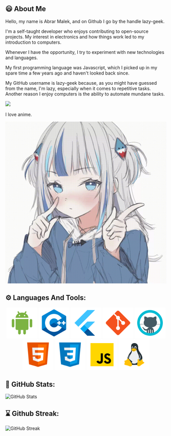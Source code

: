 ## :smiley: About Me

Hello, my name is Abrar Malek, and on Github I go by the handle lazy-geek.

I'm a self-taught developer who enjoys contributing to open-source projects.
My interest in electronics and how things work led to my introduction to computers.

Whenever I have the opportunity, I try to experiment with new technologies and languages.

My first programming language was Javascript, which I picked up in my spare time a few years ago and haven't looked back since.

My GitHub username is lazy-geek because, as you might have guessed from the name, I'm lazy, especially when it comes to repetitive tasks. Another reason I enjoy computers is the ability to automate mundane tasks.

[![](https://img.shields.io/badge/-abrar-blue?style=for-the-badge&logo=linkedin&logoColor=white&linl=https://www.linkedin.com/in/abrar-malek-79280a215)](https://www.linkedin.com/in/abrar-malek-79280a215)

I love anime.

<img src="assets/12.gif" alt="anime gif"/>

## :gear: Languages And Tools:

<div align="center">
<img src="assets/icons8-android-os.svg" alt="drawing" width="96"/>
<img src="assets/icons8-c++.svg" alt="drawing" width="96"/>
<img src="assets/icons8-flutter.svg" alt="drawing" width="96"/>
<img src="assets/icons8-git.svg" alt="drawing" width="96"/>
<img src="assets/icons8-github.svg" alt="drawing" width="96"/>
<img src="assets/icons8-html-5.svg" alt="drawing" width="96"/>
<img src="assets/icons8-css3.svg" alt="drawing" width="96"/>
<img src="assets/icons8-javascript.svg" alt="drawing" width="96"/>
<img src="assets/icons8-linux-96.png" alt="drawing" width="96"/>
</div>

## :rocket: GitHub Stats:

<!-- <div align="center"> -->

![GitHub Stats](https://github-readme-stats.vercel.app/api?username=lazy-geek&count_private=true&show_icons=true&theme=tokyonight&hide_border=true&bg_color=292d3e)

<!-- </div> -->

## :hourglass: Github Streak:

<!-- <div align="center"> -->

![GitHub Streak](https://github-readme-streak-stats.herokuapp.com/?user=lazy-geek&theme=tokyonight&hide_border=true&background=292D3E)

<!-- </div> -->

